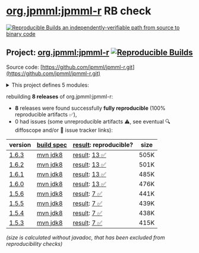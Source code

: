 [org.jpmml:jpmml-r](https://central.sonatype.com/artifact/org.jpmml/jpmml-r/versions) RB check
=======

[![Reproducible Builds](https://reproducible-builds.org/images/logos/rb.svg) an independently-verifiable path from source to binary code](https://reproducible-builds.org/)

## Project: [org.jpmml:jpmml-r](https://central.sonatype.com/artifact/org.jpmml/jpmml-r/versions) [![Reproducible Builds](https://img.shields.io/endpoint?url=https://raw.githubusercontent.com/jvm-repo-rebuild/reproducible-central/master/content/org/jpmml/jpmml-r/badge.json)](https://github.com/jvm-repo-rebuild/reproducible-central/blob/master/content/org/jpmml/jpmml-r/README.md)

Source code: [https://github.com/jpmml/jpmml-r.git](https://github.com/jpmml/jpmml-r.git)

<details><summary>This project defines 5 modules:</summary>

* [org.jpmml:jpmml-r](https://central.sonatype.com/artifact/org.jpmml/jpmml-r/overview)
* [org.jpmml:pmml-rexp](https://central.sonatype.com/artifact/org.jpmml/pmml-rexp/overview)
* [org.jpmml:pmml-rexp-evaluator](https://central.sonatype.com/artifact/org.jpmml/pmml-rexp-evaluator/overview)
* [org.jpmml:pmml-rexp-lightgbm](https://central.sonatype.com/artifact/org.jpmml/pmml-rexp-lightgbm/overview)
* [org.jpmml:pmml-rexp-xgboost](https://central.sonatype.com/artifact/org.jpmml/pmml-rexp-xgboost/overview)
</details>

rebuilding **8 releases** of org.jpmml:jpmml-r:
- **8** releases were found successfully **fully reproducible** (100% reproducible artifacts :white_check_mark:),
- 0 had issues (some unreproducible artifacts :warning:, see eventual :mag: diffoscope and/or :memo: issue tracker links):

| version | [build spec](/BUILDSPEC.md) | [result](https://reproducible-builds.org/docs/jvm/): reproducible? | size |
| -- | --------- | ------ | -- |
| [1.6.3](https://central.sonatype.com/artifact/org.jpmml/jpmml-r/1.6.3/pom) | [mvn jdk8](jpmml-r-1.6.3.buildspec) | [result](jpmml-r-1.6.3.buildinfo): [13 :white_check_mark: ](jpmml-r-1.6.3.buildcompare) | 505K |
| [1.6.2](https://central.sonatype.com/artifact/org.jpmml/jpmml-r/1.6.2/pom) | [mvn jdk8](jpmml-r-1.6.2.buildspec) | [result](jpmml-r-1.6.2.buildinfo): [13 :white_check_mark: ](jpmml-r-1.6.2.buildcompare) | 501K |
| [1.6.1](https://central.sonatype.com/artifact/org.jpmml/jpmml-r/1.6.1/pom) | [mvn jdk8](jpmml-r-1.6.1.buildspec) | [result](jpmml-r-1.6.1.buildinfo): [13 :white_check_mark: ](jpmml-r-1.6.1.buildcompare) | 485K |
| [1.6.0](https://central.sonatype.com/artifact/org.jpmml/jpmml-r/1.6.0/pom) | [mvn jdk8](jpmml-r-1.6.0.buildspec) | [result](jpmml-r-1.6.0.buildinfo): [13 :white_check_mark: ](jpmml-r-1.6.0.buildcompare) | 476K |
| [1.5.6](https://central.sonatype.com/artifact/org.jpmml/jpmml-r/1.5.6/pom) | [mvn jdk8](jpmml-r-1.5.6.buildspec) | [result](jpmml-r-1.5.6.buildinfo): [7 :white_check_mark: ](jpmml-r-1.5.6.buildcompare) | 441K |
| [1.5.5](https://central.sonatype.com/artifact/org.jpmml/jpmml-r/1.5.5/pom) | [mvn jdk8](jpmml-r-1.5.5.buildspec) | [result](jpmml-r-1.5.5.buildinfo): [7 :white_check_mark: ](jpmml-r-1.5.5.buildcompare) | 439K |
| [1.5.4](https://central.sonatype.com/artifact/org.jpmml/jpmml-r/1.5.4/pom) | [mvn jdk8](jpmml-r-1.5.4.buildspec) | [result](jpmml-r-1.5.4.buildinfo): [7 :white_check_mark: ](jpmml-r-1.5.4.buildcompare) | 438K |
| [1.5.3](https://central.sonatype.com/artifact/org.jpmml/jpmml-r/1.5.3/pom) | [mvn jdk8](jpmml-r-1.5.3.buildspec) | [result](jpmml-r-1.5.3.buildinfo): [7 :white_check_mark: ](jpmml-r-1.5.3.buildcompare) | 415K |

<i>(size is calculated without javadoc, that has been excluded from reproducibility checks)</i>

